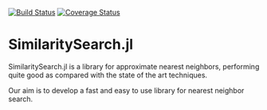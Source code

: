 [![Build Status](https://travis-ci.org/sadit/SimilaritySearch.jl.svg?branch=master)](https://travis-ci.org/sadit/SimilaritySearch.jl)
[![Coverage Status](https://coveralls.io/repos/github/sadit/SimilaritySearch.jl/badge.svg?branch=master)](https://coveralls.io/github/sadit/SimilaritySearch.jl?branch=master)

# SimilaritySearch.jl


SimilaritySearch.jl is a library for approximate nearest neighbors, performing quite good as compared with the state of the art techniques.

Our aim is to develop a fast and easy to use library for nearest neighbor search.

